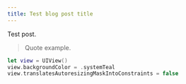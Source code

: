 ```yaml
---
title: Test blog post title
---
```


Test post.

> Quote example.

```swift
let view = UIView()
view.backgroundColor = .systemTeal
view.translatesAutoresizingMaskIntoConstraints = false
```
